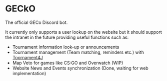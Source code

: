 # GECkO
The official GECo Discord bot.

It currently only supports a user lookup on the website but it should support the intranet in the future providing useful functions such as:
* Tournament information look-up or announcements
* Tournament management (Team matching, reminders etc.) with [Toornament4J](https://github.com/VSETH-GECO/Toornament4J)
* Map Veto for games like CS:GO and Overwatch (WIP)
* Website News and Events synchronization (Done, waiting for web implementation)
